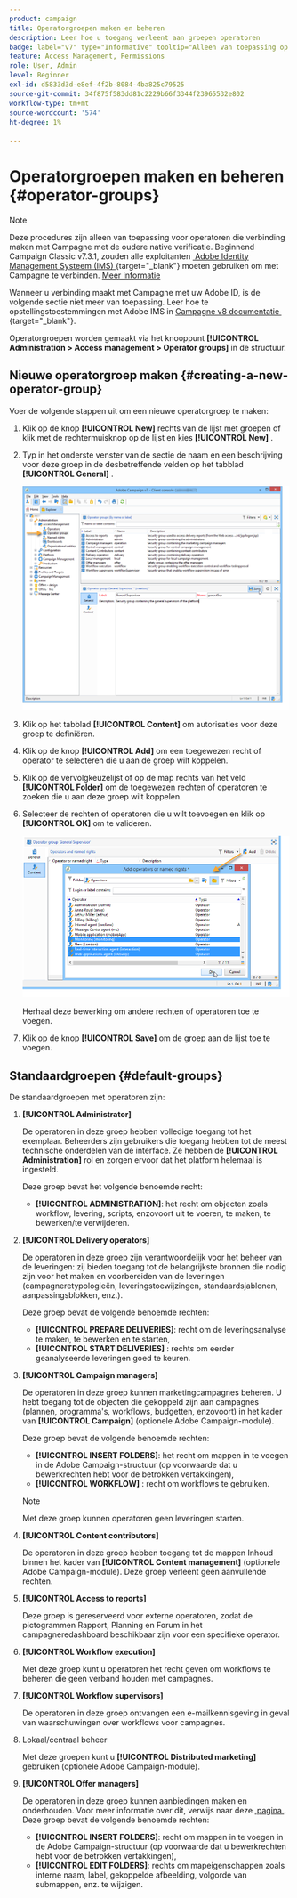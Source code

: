```yaml
---
product: campaign
title: Operatorgroepen maken en beheren
description: Leer hoe u toegang verleent aan groepen operatoren
badge: label="v7" type="Informative" tooltip="Alleen van toepassing op Campaign Classic v7"
feature: Access Management, Permissions
role: User, Admin
level: Beginner
exl-id: d5833d3d-e8ef-4f2b-8084-4ba825c79525
source-git-commit: 34f875f583dd81c2229b66f3344f23965532e802
workflow-type: tm+mt
source-wordcount: '574'
ht-degree: 1%

---
```


# Operatorgroepen maken en beheren {#operator-groups}

>[!NOTE]
>
>Deze procedures zijn alleen van toepassing voor operatoren die verbinding maken met Campagne met de oudere native verificatie. Beginnend Campaign Classic v7.3.1, zouden alle exploitanten [&#x200B; Adobe Identity Management Systeem (IMS) &#x200B;](https://helpx.adobe.com/enterprise/using/identity.html){target="_blank"} moeten gebruiken om met Campagne te verbinden. [Meer informatie](../../technotes/using/migrate-users-to-ims.md)
>
>Wanneer u verbinding maakt met Campagne met uw Adobe ID, is de volgende sectie niet meer van toepassing. Leer hoe te opstellingstoestemmingen met Adobe IMS in [&#x200B; Campagne v8 documentatie &#x200B;](https://experienceleague.adobe.com/docs/campaign/campaign-v8/admin/permissions/gs-permissions.html){target="_blank"}.

Operatorgroepen worden gemaakt via het knooppunt **[!UICONTROL Administration > Access management > Operator groups]** in de structuur.

## Nieuwe operatorgroep maken {#creating-a-new-operator-group}

Voer de volgende stappen uit om een nieuwe operatorgroep te maken:

1. Klik op de knop **[!UICONTROL New]** rechts van de lijst met groepen of klik met de rechtermuisknop op de lijst en kies **[!UICONTROL New]** .
1. Typ in het onderste venster van de sectie de naam en een beschrijving voor deze groep in de desbetreffende velden op het tabblad **[!UICONTROL General]** .

   ![](assets/s_ncs_user_create_operator_gp.png)

1. Klik op het tabblad **[!UICONTROL Content]** om autorisaties voor deze groep te definiëren.
1. Klik op de knop **[!UICONTROL Add]** om een toegewezen recht of operator te selecteren die u aan de groep wilt koppelen.
1. Klik op de vervolgkeuzelijst of op de map rechts van het veld **[!UICONTROL Folder]** om de toegewezen rechten of operatoren te zoeken die u aan deze groep wilt koppelen.
1. Selecteer de rechten of operatoren die u wilt toevoegen en klik op **[!UICONTROL OK]** om te valideren.

   ![](assets/s_ncs_user_create_operator_gp03.png)

   Herhaal deze bewerking om andere rechten of operatoren toe te voegen.

1. Klik op de knop **[!UICONTROL Save]** om de groep aan de lijst toe te voegen.

## Standaardgroepen {#default-groups}

De standaardgroepen met operatoren zijn:

1. **[!UICONTROL Administrator]**

   De operatoren in deze groep hebben volledige toegang tot het exemplaar. Beheerders zijn gebruikers die toegang hebben tot de meest technische onderdelen van de interface. Ze hebben de **[!UICONTROL Administration]** rol en zorgen ervoor dat het platform helemaal is ingesteld.

   Deze groep bevat het volgende benoemde recht:

   * **[!UICONTROL ADMINISTRATION]**: het recht om objecten zoals workflow, levering, scripts, enzovoort uit te voeren, te maken, te bewerken/te verwijderen.

1. **[!UICONTROL Delivery operators]**

   De operatoren in deze groep zijn verantwoordelijk voor het beheer van de leveringen: zij bieden toegang tot de belangrijkste bronnen die nodig zijn voor het maken en voorbereiden van de leveringen (campagneretypologieën, leveringstoewijzingen, standaardsjablonen, aanpassingsblokken, enz.).

   Deze groep bevat de volgende benoemde rechten:

   * **[!UICONTROL PREPARE DELIVERIES]**: recht om de leveringsanalyse te maken, te bewerken en te starten,
   * **[!UICONTROL START DELIVERIES]** : rechts om eerder geanalyseerde leveringen goed te keuren.

1. **[!UICONTROL Campaign managers]**

   De operatoren in deze groep kunnen marketingcampagnes beheren. U hebt toegang tot de objecten die gekoppeld zijn aan campagnes (plannen, programma&#39;s, workflows, budgetten, enzovoort) in het kader van **[!UICONTROL Campaign]** (optionele Adobe Campaign-module).

   Deze groep bevat de volgende benoemde rechten:

   * **[!UICONTROL INSERT FOLDERS]**: het recht om mappen in te voegen in de Adobe Campaign-structuur (op voorwaarde dat u bewerkrechten hebt voor de betrokken vertakkingen),
   * **[!UICONTROL WORKFLOW]** : recht om workflows te gebruiken.

   >[!NOTE]
   >
   >Met deze groep kunnen operatoren geen leveringen starten.

1. **[!UICONTROL Content contributors]**

   De operatoren in deze groep hebben toegang tot de mappen Inhoud binnen het kader van **[!UICONTROL Content management]** (optionele Adobe Campaign-module). Deze groep verleent geen aanvullende rechten.

1. **[!UICONTROL Access to reports]**

   Deze groep is gereserveerd voor externe operatoren, zodat de pictogrammen Rapport, Planning en Forum in het campagneredashboard beschikbaar zijn voor een specifieke operator.

1. **[!UICONTROL Workflow execution]**

   Met deze groep kunt u operatoren het recht geven om workflows te beheren die geen verband houden met campagnes.

1. **[!UICONTROL Workflow supervisors]**

   De operatoren in deze groep ontvangen een e-mailkennisgeving in geval van waarschuwingen over workflows voor campagnes.

1. Lokaal/centraal beheer

   Met deze groepen kunt u **[!UICONTROL Distributed marketing]** gebruiken (optionele Adobe Campaign-module).

1. **[!UICONTROL Offer managers]**

   De operatoren in deze groep kunnen aanbiedingen maken en onderhouden. Voor meer informatie over dit, verwijs naar deze [&#x200B; pagina &#x200B;](../../interaction/using/operator-profiles.md).
Deze groep bevat de volgende benoemde rechten:

   * **[!UICONTROL INSERT FOLDERS]**: recht om mappen in te voegen in de Adobe Campaign-structuur (op voorwaarde dat u bewerkrechten hebt voor de betrokken vertakkingen),
   * **[!UICONTROL EDIT FOLDERS]**: rechts om mapeigenschappen zoals interne naam, label, gekoppelde afbeelding, volgorde van submappen, enz. te wijzigen.
